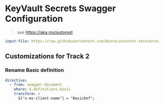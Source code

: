 # KeyVault Secrets Swagger Configuration

> see https://aka.ms/autorest

```yaml
input-file: https://raw.githubusercontent.com/Azure/autorest.testserver/main/swagger/body-complex.json
```

## Customizations for Track 2

### Rename Basic definition

```yaml
directive:
  - from: swagger-document
    where: $.definitions.basic
    transform: >
      $["x-ms-client-name"] = "BasicDef";
```
